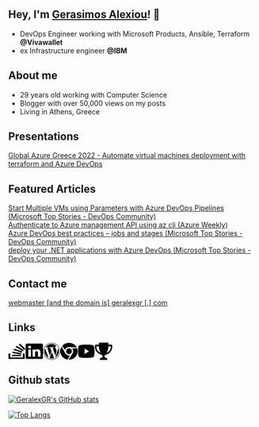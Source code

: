 
## Hey, I'm <a href="https://geralexgr.com" target="_blank">Gerasimos Alexiou</a>! 👋


- DevOps Engineer working with Microsoft Products, Ansible, Terraform **@Vivawallet**  
- ex Infrastructure engineer **@IBM**


## About me
- 29 years old working with Computer Science  
- Blogger with over 50,000 views on my posts  
- Living in Athens, Greece


## Presentations
[Global Azure Greece 2022 - Automate virtual machines deployment with terraform and Azure DevOps](https://global-azure-greece-2022.azurewebsites.net/)

## Featured Articles

[Start Multiple VMs using Parameters with Azure DevOps Pipelines (Microsoft Top Stories - DevOps Community)](https://devblogs.microsoft.com/devops/top-stories-from-the-microsoft-devops-community-06-13-2022/)  
[Authenticate to Azure management API using az cli (Azure Weekly)](https://azureweekly.info/issue-370.html)  
[Azure DevOps best practices – jobs and stages (Microsoft Top Stories - DevOps Community)](https://devblogs.microsoft.com/devops/top-stories-from-the-microsoft-devops-community-2022-02-18/)  
[deploy your .NET applications with Azure DevOps (Microsoft Top Stories - DevOps Community)](https://devblogs.microsoft.com/devops/top-stories-from-the-microsoft-devops-community-2022-01-28/)  




## Contact me

[webmaster [and the domain is] geralexgr [.] com](mailto:webmaster@geralexgr.com)

## Links




[<img align="left" alt="StackOverflow" width="35px" height="35px"  src="assets/stack-overflow-brands.svg" />][stackoverflow]
[<img align="left" alt="Linkedin" width="35px" height="35px"  src="assets/linkedin-brands.svg" />][linkedin]
[<img align="left" alt="blog" width="35px" height="35px"  src="assets/wordpress-brands.svg" />][blog]
[<img align="left" alt="site" width="35px" height="35px"  src="assets/chrome-brands.svg" />][site]
[<img align="left" alt="youtube" width="35px" height="35px"  src="assets/youtube-brands.svg" />][youtube]
[<img align="left" alt="youtube" width="35px" height="35px"  src="assets/trophy.svg" />][credly]

<br />
<br />


 ## Github stats

[![GeralexGR's GitHub stats](https://github-readme-stats.vercel.app/api?username=geralexgr)](https://github.com/geralexgr/github/blob/main/README.md)

[![Top Langs](https://github-readme-stats.vercel.app/api/top-langs/?username=geralexgr&layout=compact)](https://github.com/geralexgr/github/blob/main/README.md)



[stackoverflow]: https://stackoverflow.com/users/1509124/geralexgr
[linkedin]: https://linkedin.com/in/geralexgr
[blog]: https://blog.geralexgr.com
[youtube]: https://www.youtube.com/channel/UCQts2wVbLoX4G_e0H57Ay0A
[site]: https://geralexgr.com
[credly]: https://www.credly.com/users/gerasimos.alexiou/badges